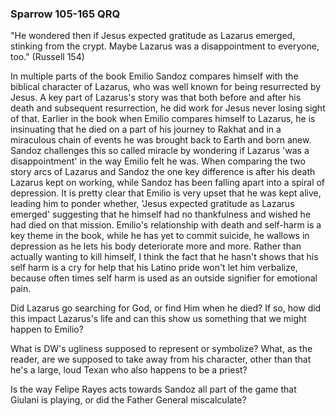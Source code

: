 ### Sparrow 105-165 QRQ

"He wondered then if Jesus expected gratitude as Lazarus emerged, stinking from the crypt. Maybe Lazarus was a disappointment to everyone, too." (Russell 154)



In multiple parts of the book Emilio Sandoz compares himself with the biblical character of Lazarus, who was well known for being resurrected by Jesus. A key part of Lazarus's story was that both before and after his death and subsequent resurrection, he did work for Jesus never losing sight of that. Earlier in the book when Emilio compares himself to Lazarus, he is insinuating that he died on a part of his journey to Rakhat and in a miraculous chain of events he was brought back to Earth and born anew. Sandoz challenges this so called miracle by wondering if Lazarus 'was a disappointment' in the way Emilio felt he was. When comparing the two story arcs of Lazarus and Sandoz the one key difference is after his death Lazarus kept on working, while Sandoz has been falling apart into a spiral of depression. It is pretty clear that Emilio is very upset that he was kept alive, leading him to ponder whether, 'Jesus expected gratitude as Lazarus emerged' suggesting that he himself had no thankfulness and wished he had died on that mission. Emilio's relationship with death and self-harm is a key theme in the book, while he has yet to commit suicide, he wallows in depression as he lets his body deteriorate more and more. Rather than actually wanting to kill himself, I think the fact that he hasn't shows that his self harm is a cry for help that his Latino pride won't let him verbalize, because often times self harm is used as an outside signifier for emotional pain.  



Did Lazarus go searching for God, or find Him when he died? If so, how did this impact Lazarus's life and can this show us something that we might happen to Emilio?

What is DW's ugliness supposed to represent or symbolize? What, as the reader, are we supposed to take away from his character, other than that he's a large, loud Texan who also happens to be a priest?

Is the way Felipe Rayes acts towards Sandoz all part of the game that Giulani is playing, or did the Father General miscalculate? 

